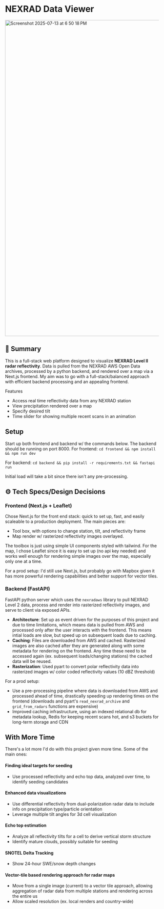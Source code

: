 # NEXRAD Data Viewer

<img width="1793" height="1031" alt="Screenshot 2025-07-13 at 6 50 18 PM" src="https://github.com/user-attachments/assets/ac88437b-700b-41d1-b6be-1cb582fea4d9" />


## 🧭 Summary

This is a full-stack web platform designed to visualize **NEXRAD Level II radar reflectivity**. Data is pulled from the NEXRAD AWS Open Data archives, processed by a python backend, and rendered over a map via a Next.js frontend. My aim was to go with a full-stack/balanced approach with efficient backend processing and an appealing frontend.

Features
- Access real time reflectivity data from any NEXRAD station
- View precipitation rendered over a map
- Specify desired tilt
- Time slider for showing multiple recent scans in an animation

## Setup
Start up both frontend and backend w/ the commands below. The backend should be running on port 8000.
For frontend: `cd frontend && npm install && npm run dev`

For backend: `cd backend && pip install -r requirements.txt && fastapi run`

Initial load will take a bit since there isn't any pre-processing.

## ⚙️ Tech Specs/Design Decisions

### Frontend (Next.js + Leaflet)
Chose Next.js for the front end stack: quick to set up, fast, and easily scaleable to a production deployment. The main pieces are:
- Tool box, with options to change station, tilt, and reflectivity frame
- Map render w/ rasterized reflectivity images overlayed.

The toolbox is just using simple UI components styled with tailwind. For the map, I chose Leaflet since it is easy to set up (no api key needed) and works well enough for rendering simple images over the map, especially only one at a time. 

For a prod setup: I'd still use Next.js, but probably go with Mapbox given it has more powerful rendering capabilities and better support for vector tiles. 



### Backend (FastAPI)
FastAPI python server which uses the `nexradaws` library to pull NEXRAD Level 2 data, process and render into rasterized reflectivity images, and serve to client via exposed APIs.
- **Architecture**: Set up as event driven for the purposes of this project and due to time limitations, which means data is pulled from AWS and processed only after the user interacts with the frontend. This means intial loads are slow, but speed up on subsequent loads due to caching.
- **Caching**: Files are downloaded from AWS and cached. Rasterized images are also cached after they are generated along with some metadata for rendering on the frontend. Any time these need to be accessed again (ex. subsequent loads/changing stations) the cached data will be reused.
- **Rasterization**: Used pyart to convert polar reflectivity data into rasterized images w/ color coded reflectivity values (10 dBZ threshold)

For a prod setup:
- Use a pre-processing pipeline where data is downloaded from AWS and processed ahead of time, drastically speeding up rendering times on the frontend (downloads and pyart's `read_nexrad_archive` and `grid_from_radars` functions are expensive)
- Improved caching infrastructure, using an indexed relational db for metadata lookup, Redis for keeping recent scans hot, and s3 buckets for long-term storage and CDN


## With More Time

There's a lot more I'd do with this project given more time. Some of the main ones:

#### Finding ideal targets for seeding
- Use processed reflectivity and echo top data, analyzed over time, to identify seeding candidates

#### Enhanced data visualizations
- Use differential reflectivity from dual-polarization radar data to include info on precipitation type/particle orientation
- Leverage multiple tilt angles for 3d cell visualization

#### Echo top estimation
- Analyze all reflectivity tilts for a cell to derive vertical storm structure
- Identify mature clouds, possibly suitable for seeding

#### SNOTEL Delta Tracking
- Show 24-hour SWE/snow depth changes

#### Vector-tile based rendering approach for radar maps
- Move from a single image (current) to a vector tile approach, allowing aggregation of radar data from multiple stations and rendering across the entire us
- Allow scaled resolution (ex. local renders and country-wide)
